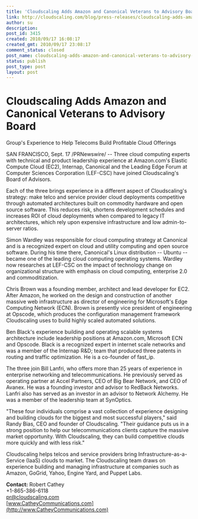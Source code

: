 ```yaml
---
title: 'Cloudscaling Adds Amazon and Canonical Veterans to Advisory Board'
link: http://cloudscaling.com/blog/press-releases/cloudscaling-adds-amazon-and-canonical-veterans-to-advisory-board/
author: su
description: 
post_id: 3415
created: 2010/09/17 16:08:17
created_gmt: 2010/09/17 23:08:17
comment_status: closed
post_name: cloudscaling-adds-amazon-and-canonical-veterans-to-advisory-board
status: publish
post_type: post
layout: post
---
```


# Cloudscaling Adds Amazon and Canonical Veterans to Advisory Board

Group's Experience to Help Telecoms Build Profitable Cloud Offerings

SAN FRANCISCO, Sept. 17 /PRNewswire/ -- Three cloud computing experts with technical and product leadership experience at Amazon.com's Elastic Compute Cloud (EC2), Internap, Canonical and the Leading Edge Forum at Computer Sciences Corporation (LEF-CSC) have joined Cloudscaling's Board of Advisors.

Each of the three brings experience in a different aspect of Cloudscaling's strategy: make telco and service provider cloud deployments competitive through automated architectures built on commodity hardware and open source software. This reduces risk, shortens development schedules and increases ROI of cloud deployments when compared to legacy IT architectures, which rely upon expensive infrastructure and low admin-to-server ratios.

Simon Wardley was responsible for cloud computing strategy at Canonical and is a recognized expert on cloud and utility computing and open source software. During his time there, Canonical's Linux distribution -- Ubuntu -- became one of the leading cloud computing operating systems. Wardley now researches at LEF-CSC on the impact of technology change on organizational structure with emphasis on cloud computing, enterprise 2.0 and commoditization.

Chris Brown was a founding member, architect and lead developer for EC2. After Amazon, he worked on the design and construction of another massive web infrastructure as director of engineering for Microsoft's Edge Computing Network (ECN). Brown is presently vice president of engineering at Opscode, which produces the configuration management framework Cloudscaling uses to build highly scaled automated solutions.

Ben Black's experience building and operating scalable systems architecture include leadership positions at Amazon.com, Microsoft ECN and Opscode. Black is a recognized expert in internet scale networks and was a member of the Internap R&D; team that produced three patents in routing and traffic optimization. He is a co-founder of fast_ip.

The three join Bill Lanfri, who offers more than 25 years of experience in enterprise networking and telecommunications. He previously served as operating partner at Accel Partners, CEO of Big Bear Network, and CEO of Avanex. He was a founding investor and advisor to RedBack Networks. Lanfri also has served as an investor in an advisor to Network Alchemy. He was a member of the leadership team at SynOptics.

"These four individuals comprise a vast collection of experience designing and building clouds for the biggest and most successful players," said Randy Bias, CEO and founder of Cloudscaling. "Their guidance puts us in a strong position to help our telecommunications clients capture the massive market opportunity. With Cloudscaling, they can build competitive clouds more quickly and with less risk."

Cloudscaling helps telcos and service providers bring Infrastructure-as-a-Service (IaaS) clouds to market. The Cloudscaling team draws on experience building and managing infrastructure at companies such as Amazon, GoGrid, Yahoo, Engine Yard, and Puppet Labs.

**Contact:** Robert Cathey   
+1-865-386-6118   
[pr@cloudscaling.com](mailto:pr@cloudscaling.com)   
[www.CatheyCommunications.com](http://www.CatheyCommunications.com)